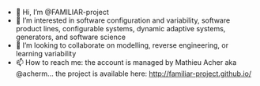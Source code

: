 - 👋 Hi, I’m @FAMILIAR-project
- 👀 I’m interested in software configuration and variability, software product lines, configurable systems, dynamic adaptive systems, generators, and software science
- 💞️ I’m looking to collaborate on modelling, reverse engineering, or learning variability 
- 📫 How to reach me: the account is managed by Mathieu Acher aka @acherm... the project is available here: http://familiar-project.github.io/

<!---
FAMILIAR-project/FAMILIAR-project is a ✨ special ✨ repository because its `README.md` (this file) appears on your GitHub profile.
You can click the Preview link to take a look at your changes.
--->
